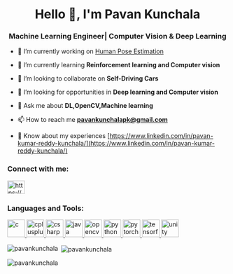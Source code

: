 <h1 align="center">Hello 👋, I'm Pavan Kunchala</h1>
<h3 align="center">Machine Learning Engineer| Computer Vision & Deep Learning</h3>

- 🔭 I’m currently working on [Human Pose Estimation](https://github.com/Pavankunchala/Human-Pose-Estimation-OpenCV)

- 🌱 I’m currently learning **Reinforcement learning and Computer vision**

- 👯 I’m looking to collaborate on **Self-Driving Cars**

- 🤝 I’m looking for opportunities in **Deep learning and Computer vision**

- 💬 Ask me about **DL,OpenCV,Machine learning**

- 📫 How to reach me **pavankunchalapk@gmail.com**

- 📄 Know about my experiences [https://www.linkedin.com/in/pavan-kumar-reddy-kunchala/](https://www.linkedin.com/in/pavan-kumar-reddy-kunchala/)

<h3 align="left">Connect with me:</h3>
<p align="left">
<a href="https://linkedin.com/in/https://www.linkedin.com/in/pavan-kumar-reddy-kunchala/" target="blank"><img align="center" src="https://cdn.jsdelivr.net/npm/simple-icons@3.0.1/icons/linkedin.svg" alt="https://www.linkedin.com/in/pavan-kumar-reddy-kunchala/" height="30" width="40" /></a>
</p>

<h3 align="left">Languages and Tools:</h3>
<p align="left"> <a href="https://www.cprogramming.com/" target="_blank"> <img src="https://devicons.github.io/devicon/devicon.git/icons/c/c-original.svg" alt="c" width="40" height="40"/> </a> <a href="https://www.w3schools.com/cpp/" target="_blank"> <img src="https://devicons.github.io/devicon/devicon.git/icons/cplusplus/cplusplus-original.svg" alt="cplusplus" width="40" height="40"/> </a> <a href="https://www.w3schools.com/cs/" target="_blank"> <img src="https://devicons.github.io/devicon/devicon.git/icons/csharp/csharp-original.svg" alt="csharp" width="40" height="40"/> </a> <a href="https://www.java.com" target="_blank"> <img src="https://devicons.github.io/devicon/devicon.git/icons/java/java-original-wordmark.svg" alt="java" width="40" height="40"/> </a> <a href="https://opencv.org/" target="_blank"> <img src="https://www.vectorlogo.zone/logos/opencv/opencv-icon.svg" alt="opencv" width="40" height="40"/> </a> <a href="https://www.python.org" target="_blank"> <img src="https://devicons.github.io/devicon/devicon.git/icons/python/python-original.svg" alt="python" width="40" height="40"/> </a> <a href="https://pytorch.org/" target="_blank"> <img src="https://www.vectorlogo.zone/logos/pytorch/pytorch-icon.svg" alt="pytorch" width="40" height="40"/> </a> <a href="https://www.tensorflow.org" target="_blank"> <img src="https://www.vectorlogo.zone/logos/tensorflow/tensorflow-icon.svg" alt="tensorflow" width="40" height="40"/> </a> <a href="https://unity.com/" target="_blank"> <img src="https://www.vectorlogo.zone/logos/unity3d/unity3d-icon.svg" alt="unity" width="40" height="40"/> </a> </p>

<p><img align="left" src="https://github-readme-stats.vercel.app/api/top-langs?username=pavankunchala&show_icons=true&locale=en&layout=compact" alt="pavankunchala" /></p>

<p>&nbsp;<img align="center" src="https://github-readme-stats.vercel.app/api?username=pavankunchala&show_icons=true&locale=en" alt="pavankunchala" /></p>

<p><img align="center" src="https://github-readme-streak-stats.herokuapp.com/?user=pavankunchala&" alt="pavankunchala" /></p>
